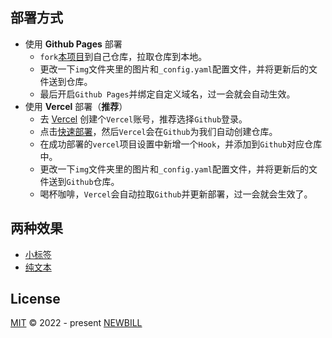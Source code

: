 ## 部署方式
- 使用 **Github Pages** 部署
    - `fork`[本项目](https://github.com/newbill/domain-list)到自己仓库，拉取仓库到本地。
    - 更改一下`img`文件夹里的图片和`_config.yaml`配置文件，并将更新后的文件送到仓库。
    - 最后开启`Github Pages`并绑定自定义域名，过一会就会自动生效。
- 使用 **Vercel** 部署（**推荐**）
    - 去 [Vercel](https://vercel.com/) 创建个`Vercel`账号，推荐选择`Github`登录。
    - 点击[快速部署](https://vercel.com/new/clone?repository-url=https://github.com/newbill/domain-list)，然后`Vercel`会在`Github`为我们自动创建仓库。
    - 在成功部署的`vercel`项目设置中新增一个`Hook`，并添加到`Github`对应仓库中。
    - 更改一下`img`文件夹里的图片和`_config.yaml`配置文件，并将更新后的文件送到`Github`仓库。
    - 喝杯咖啡，`Vercel`会自动拉取`Github`并更新部署，过一会就会生效了。

## 两种效果

- [小标签](https://midian.vercel.app)
- [纯文本](https://mibiao.vercel.app)

## License

[MIT](https://github.com/newbill/domain-list/blob/main/LICENSE) © 2022 - present [NEWBILL](https://github.com/newbill)